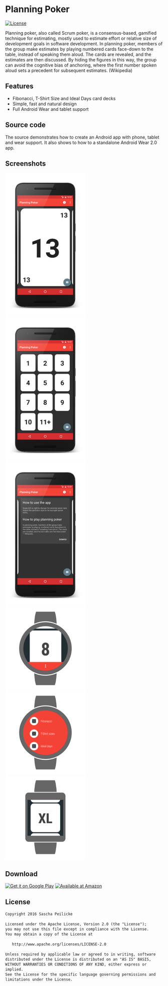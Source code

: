 # Planning Poker
[![License](http://img.shields.io/:license-apache-blue.svg)](http://www.apache.org/licenses/LICENSE-2.0.html)

Planning poker, also called Scrum poker, is a consensus-based, gamified technique for estimating, mostly used to estimate effort or relative size of development goals in software development. In planning poker, members of the group make estimates by playing numbered cards face-down to the table, instead of speaking them aloud. The cards are revealed, and the estimates are then discussed. By hiding the figures in this way, the group can avoid the cognitive bias of anchoring, where the first number spoken aloud sets a precedent for subsequent estimates. (Wikipedia)

## Features
- Fibonacci, T-Shirt Size and Ideal Days card decks
- Simple, fast and natural design
- Full Android Wear and tablet support

## Source code
The source demonstrates how to create an Android app with phone, tablet and wear support. It also shows to how to a standalone Android Wear 2.0 app.

## Screenshots
<img alt="Phone screenshot 1" src="assets/device-art/device-phone-portrait-1.png" width="256" />
<img alt="Phone screenshot 2" src="assets/device-art/device-phone-portrait-2.png" width="256" />
<img alt="Phone screenshot 3" src="assets/device-art/device-phone-portrait-3.png" width="256" />
<img alt="Wear screenshot 3" src="assets/device-art/device-wear-round-1.png" width="256" />
<img alt="Wear screenshot 3" src="assets/device-art/device-wear-round-2.png" width="256" />
<img alt="Wear screenshot 3" src="assets/device-art/device-wear-square-1.png" width="256" />

## Download
<a href='https://play.google.com/store/apps/details?id=saschpe.poker&utm_source=global_co&utm_medium=prtnr&utm_content=Mar2515&utm_campaign=PartBadge&pcampaignid=MKT-Other-global-all-co-prtnr-py-PartBadge-Mar2515-1'><img alt='Get it on Google Play' src='https://play.google.com/intl/en_us/badges/images/generic/en_badge_web_generic.png' height="80"/></a>
<a href='http://www.amazon.com/gp/product/B01N1ERDH5/ref=saschpe.poker'><img alt='Available at Amazon' src='https://images-na.ssl-images-amazon.com/images/G/01/mobile-apps/devportal2/res/images/amazon-underground-app-us-black.png' /></a>

## License

    Copyright 2016 Sascha Peilicke

    Licensed under the Apache License, Version 2.0 (the "License");
    you may not use this file except in compliance with the License.
    You may obtain a copy of the License at

       http://www.apache.org/licenses/LICENSE-2.0

    Unless required by applicable law or agreed to in writing, software
    distributed under the License is distributed on an "AS IS" BASIS,
    WITHOUT WARRANTIES OR CONDITIONS OF ANY KIND, either express or implied.
    See the License for the specific language governing permissions and
    limitations under the License.
